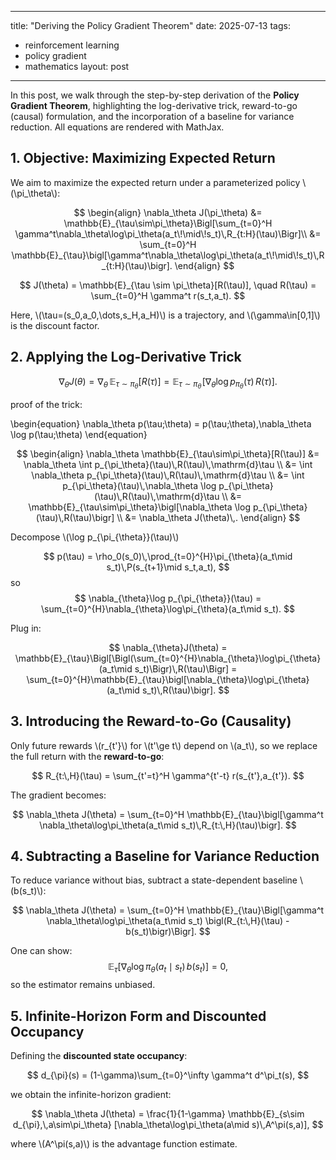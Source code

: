 <!-- Load MathJax so LaTeX renders in GitHub Pages without touching layouts -->
<script>
  window.MathJax = {
    tex: {
      inlineMath: [['\\(','\\)'], ['\\[','\\]']]
    }
  };
</script>
<script src="https://cdn.jsdelivr.net/npm/mathjax@3/es5/tex-mml-chtml.js"></script>

---
title: "Deriving the Policy Gradient Theorem"
date: 2025-07-13
tags:
  - reinforcement learning
  - policy gradient
  - mathematics
layout: post
---

In this post, we walk through the step-by-step derivation of the **Policy Gradient Theorem**, highlighting the log-derivative trick, reward-to-go (causal) formulation, and the incorporation of a baseline for variance reduction. All equations are rendered with MathJax.

## 1. Objective: Maximizing Expected Return

We aim to maximize the expected return under a parameterized policy \\(\pi_\theta\\):

$$
\begin{align}
\nabla_\theta J(\pi_\theta)
&= \mathbb{E}_{\tau\sim\pi_\theta}\Bigl[\sum_{t=0}^H \gamma^t\nabla_\theta\log\pi_\theta(a_t\!\mid\!s_t)\,R_{t:H}(\tau)\Bigr]\\
&= \sum_{t=0}^H \mathbb{E}_{\tau}\bigl[\gamma^t\nabla_\theta\log\pi_\theta(a_t\!\mid\!s_t)\,R_{t:H}(\tau)\bigr].
\end{align}
$$


$$
J(\theta) = \mathbb{E}_{\tau \sim \pi_\theta}[R(\tau)], \quad R(\tau) = \sum_{t=0}^H \gamma^t r(s_t,a_t).
$$

Here, \\(\tau=(s_0,a_0,\dots,s_H,a_H)\\) is a trajectory, and \\(\gamma\in[0,1]\\) is the discount factor.

## 2. Applying the Log-Derivative Trick

$$
\nabla_{\theta}J(\theta)
= \nabla_{\theta}\,\mathbb{E}_{\tau\sim\pi_{\theta}}\bigl[R(\tau)\bigr]
= \mathbb{E}_{\tau\sim\pi_{\theta}}\!\bigl[\nabla_{\theta}\log p_{\pi_{\theta}}(\tau)\,R(\tau)\bigr].
$$

proof of the trick:

\begin{equation}
\nabla_\theta p(\tau;\theta)
= p(\tau;\theta)\,\nabla_\theta \log p(\tau;\theta)
\end{equation}

$$
\begin{align}
\nabla_\theta \mathbb{E}_{\tau\sim\pi_\theta}[R(\tau)]
&= \nabla_\theta \int p_{\pi_\theta}(\tau)\,R(\tau)\,\mathrm{d}\tau \\
&= \int \nabla_\theta p_{\pi_\theta}(\tau)\,R(\tau)\,\mathrm{d}\tau \\
&= \int p_{\pi_\theta}(\tau)\,\nabla_\theta \log p_{\pi_\theta}(\tau)\,R(\tau)\,\mathrm{d}\tau \\
&= \mathbb{E}_{\tau\sim\pi_\theta}\bigl[\nabla_\theta \log p_{\pi_\theta}(\tau)\,R(\tau)\bigr] \\
&= \nabla_\theta J(\theta)\,.
\end{align}
$$




 Decompose  \\(\log p_{\pi_{\theta}}(\tau)\\)

$$
p(\tau)
= \rho_0(s_0)\,\prod_{t=0}^{H}\pi_{\theta}(a_t\mid s_t)\,P(s_{t+1}\mid s_t,a_t),
$$
so
$$
\nabla_{\theta}\log p_{\pi_{\theta}}(\tau)
= \sum_{t=0}^{H}\nabla_{\theta}\log\pi_{\theta}(a_t\mid s_t).
$$

Plug in:

$$
\nabla_{\theta}J(\theta)
= \mathbb{E}_{\tau}\Bigl[\Bigl(\sum_{t=0}^{H}\nabla_{\theta}\log\pi_{\theta}(a_t\mid s_t)\Bigr)\,R(\tau)\Bigr]
= \sum_{t=0}^{H}\mathbb{E}_{\tau}\bigl[\nabla_{\theta}\log\pi_{\theta}(a_t\mid s_t)\,R(\tau)\bigr].
$$
## 3. Introducing the Reward-to-Go (Causality)

Only future rewards \\(r_{t'}\\) for \\(t'\ge t\\) depend on \\(a_t\\), so we replace the full return with the **reward-to-go**:

$$
R_{t:\,H}(\tau) = \sum_{t'=t}^H \gamma^{t'-t} r(s_{t'},a_{t'}).
$$

The gradient becomes:

$$
\nabla_\theta J(\theta)
= \sum_{t=0}^H \mathbb{E}_{\tau}\bigl[\gamma^t \nabla_\theta\log\pi_\theta(a_t\mid s_t)\,R_{t:\,H}(\tau)\bigr].
$$

## 4. Subtracting a Baseline for Variance Reduction

To reduce variance without bias, subtract a state-dependent baseline \\(b(s_t)\\):

$$
\nabla_\theta J(\theta)
= \sum_{t=0}^H \mathbb{E}_{\tau}\Bigl[\gamma^t \nabla_\theta\log\pi_\theta(a_t\mid s_t)
\bigl(R_{t:\,H}(\tau) - b(s_t)\bigr)\Bigr].
$$

One can show:
$$
\mathbb{E}_{\tau}[\nabla_\theta\log\pi_\theta(a_t\mid s_t)\,b(s_t)] = 0,
$$
so the estimator remains unbiased.

## 5. Infinite-Horizon Form and Discounted Occupancy

Defining the **discounted state occupancy**:

$$
d_{\pi}(s) = (1-\gamma)\sum_{t=0}^\infty \gamma^t d^\pi_t(s),
$$

we obtain the infinite-horizon gradient:

$$
\nabla_\theta J(\theta)
= \frac{1}{1-\gamma} \mathbb{E}_{s\sim d_{\pi},\,a\sim\pi_\theta}
[\nabla_\theta\log\pi_\theta(a\mid s)\,A^\pi(s,a)],
$$

where \\(A^\pi(s,a)\\) is the advantage function estimate.



